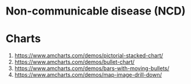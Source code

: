 # Non-communicable disease (NCD) 

# Charts

1. https://www.amcharts.com/demos/pictorial-stacked-chart/
2. https://www.amcharts.com/demos/bullet-chart/
3. https://www.amcharts.com/demos/bars-with-moving-bullets/
4. https://www.amcharts.com/demos/map-image-drill-down/
